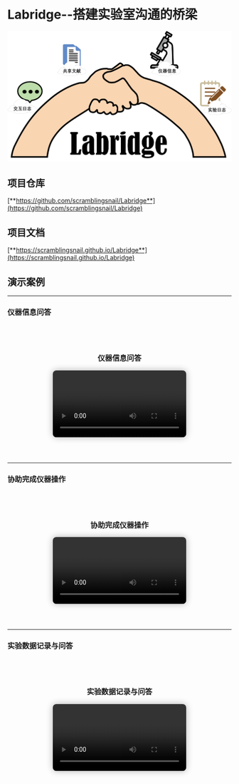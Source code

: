 # **Labridge--搭建实验室沟通的桥梁**

<style>
.video-section {
  text-align: center;
  padding: 40px 20px;
}
.video-section h2 {
  font-weight: bold;
  margin-bottom: 20px;
}
.video-wrapper video {
  max-width: 80%;
  border-radius: 8px;
  box-shadow: 0 0 15px rgba(0,0,0,0.3);
  transition: all 0.3s ease;
}
.video-wrapper video:hover {
  box-shadow: 0 0 25px rgba(0,0,0,0.6);
}
</style>

![Labridge](./images/labridge.png)

## **项目仓库**

[**https://github.com/scramblingsnail/Labridge**](https://github.com/scramblingsnail/Labridge)

## **项目文档**

[**https://scramblingsnail.github.io/Labridge**](https://scramblingsnail.github.io/Labridge)

## **演示案例**

---

### **仪器信息问答**

<div class="video-section">
  <h3>仪器信息问答</h3>
  <div class="video-wrapper">
    <video controls>
      <source src="./images/instruments_qa_demo.mp4" type="video/mp4">
      您的浏览器不支持 HTML5 视频，请使用现代浏览器。
    </video>
  </div>
</div>

---

### **协助完成仪器操作**

<div class="video-section">
  <h3>协助完成仪器操作</h3>
  <div class="video-wrapper">
    <video controls>
      <source src="./images/external_tool_demo.mp4" type="video/mp4">
      您的浏览器不支持 HTML5 视频，请使用现代浏览器。
    </video>
  </div>
</div>

---

### **实验数据记录与问答**

<div class="video-section">
  <h3>实验数据记录与问答</h3>
  <div class="video-wrapper">
    <video controls>
      <source src="./images/expr_log_demo.mp4" type="video/mp4">
      您的浏览器不支持 HTML5 视频，请使用现代浏览器。
    </video>
  </div>
</div>
